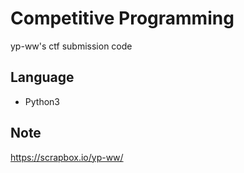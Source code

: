 # Competitive Programming
 yp-ww's ctf submission code

## Language

- Python3

## Note
https://scrapbox.io/yp-ww/
